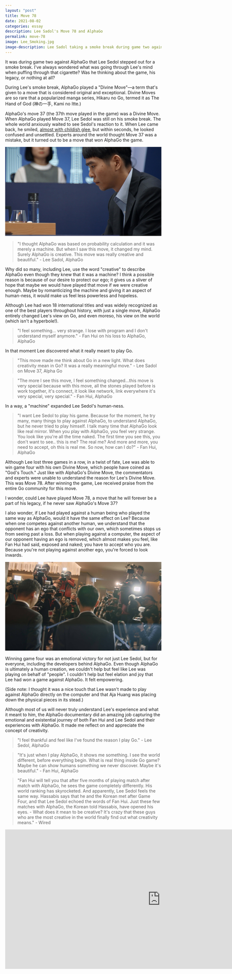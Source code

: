 ```yaml
---
layout: "post"
title: Move 78
date: 2021-08-02
categories: essay
description: Lee Sadol's Move 78 and AlphaGo
permalink: move-78
image: Lee_Smoking.jpg
image-description: Lee Sadol taking a smoke break during game two against AlphaGo.
---
```

It was during game two against AlphaGo that Lee Sedol stepped out for a smoke break. I've always wondered what was going through Lee's mind when puffing through that cigarette? Was he thinking about the game, his legacy, or nothing at all?

During Lee's smoke break, AlphaGo played a "Divine Move"—a term that's given to a move that is considered original and exceptional. Divine Moves are so rare that a popularized manga series, Hikaru no Go, termed it as The Hand of God (神の一手, Kami no Itte.)

AlphaGo's move 37 (the 37th move played in the game) was a Divine Move. When AlphaGo played Move 37, Lee Sedol was still on his smoke break. The whole world anxiously waited to see Sedol's reaction to it. When Lee came back, he smiled, [almost with childish glee](https://www.youtube.com/watch?t=3119&v=WXuK6gekU1Y&feature=youtu.be), but within seconds, he looked confused and unsettled. Experts around the world thought Move 37 was a mistake, but it turned out to be a move that won AlphaGo the game.

![Lee Sedol Thinking](/assets/blogimages/move78/Lee_Sedol_Thinking.jpg#center "Lee Sedol Thinking")

> "I thought AlphaGo was based on probability calculation and it was merely a machine. But when I saw this move, it changed my mind. Surely AlphaGo is creative. This move was really creative and beautiful." - Lee Sadol, AlphaGo

Why did so many, including Lee, use the word "creative" to describe AlphaGo even though they knew that it was a machine? I think a possible reason is because of our desire to protect our ego; it gives us a sliver of hope that maybe we would have played that move if we were creative enough. Maybe by romanticizing the machine and giving it an aspect of human-ness, it would make us feel less powerless and hopeless.

Although Lee had won 18 international titles and was widely recognized as one of the best players throughout history, with just a single move, AlphaGo entirely changed Lee's view on Go, and even moreso, his view on the world (which isn't a hyperbole!).

> "I feel something... very strange. I lose with program and I don't understand myself anymore." - Fan Hui on his loss to AlphaGo, AlphaGo

In that moment Lee discovered what it really meant to play Go.

> "This move made me think about Go in a new light. What does creativity mean in Go? It was a really meaningful move." - Lee Sadol on Move 37, Alpha Go

> "The more I see this move, I feel something changed...this move is very special because with this move, all the stones played before is work together, it's connect, it look like network, link everywhere it's very special, very special." - Fan Hui, AlphaGo

In a way, a "machine" expanded Lee Sedol's human-ness.

> "I want Lee Sedol to play his game. Because for the moment, he try many, many things to play against AlphaGo, to understand AlphaGo, but he never tried to play himself. I talk many time that AlphaGo look like real mirror. When you play with AlphaGo, you feel very strange. You look like you're all the time naked. The first time you see this, you don't want to see.. this is me? The real me? And more and more, you need to accept, oh this is real me. So now, how can I do?" - Fan Hui, AlphaGo

Although Lee lost three games in a row, in a twist of fate, Lee was able to win game four with his own Divine Move, which people have coined as "God's Touch." Just like with AlphaGo's Divine Move, the commentators and experts were unable to understand the reason for Lee's Divine Move. This was Move 78. After winning the game, Lee received praise from the entire Go community for this move.

I wonder, could Lee have played Move 78, a move that he will forever be a part of his legacy, if he never saw AlphaGo's Move 37?

I also wonder, if Lee had played against a human being who played the same way as AlphaGo, would it have the same effect on Lee? Because when one competes against another human, we understand that the opponent has an ego that conflicts with our own, which sometimes stops us from seeing past a loss. But when playing against a computer, the aspect of our opponent having an ego is removed, which almost makes you feel, like Fan Hui had said, exposed and naked; you have to accept who you are. Because you're not playing against another ego, you're forced to look inwards.

![Lee Sedol Winning](/assets/blogimages/move78/Lee_Sedol_Winning.jpg#center "Lee Sedol Winning")

Winning game four was an emotional victory for not just Lee Sedol, but for everyone, including the developers behind AlphaGo. Even though AlphaGo is ultimately a human creation, we couldn't help but feel like Lee was playing on behalf of "people". I couldn't help but feel elation and joy that Lee had won a game against AlphaGo. It felt empowering.

(Side note: I thought it was a nice touch that Lee wasn't made to play against AlphaGo directly on the computer and that Aja Huang was placing down the physical pieces in its stead.)

Although most of us will never truly understand Lee's experience and what it meant to him, the AlphaGo documentary did an amazing job capturing the emotional and existential journey of both Fan Hui and Lee Sedol and their experiences with AlphaGo. It made me reflect on and appreciate the concept of creativity.

> "I feel thankful and feel like I've found the reason I play Go." - Lee Sedol, AlphaGo

> "It's just when I play AlphaGo, it shows me something. I see the world different, before everything begin. What is real thing inside Go game? Maybe he can show humans something we never discover. Maybe it's beautiful." - Fan Hui, AlphaGo

> "Fan Hui will tell you that after five months of playing match after match with AlphaGo, he sees the game completely differently. His world ranking has skyrocketed. And apparently, Lee Sedol feels the same way. Hassabis says that he and the Korean met after Game Four, and that Lee Sedol echoed the words of Fan Hui. Just these few matches with AlphaGo, the Korean told Hassabis, have opened his eyes. - What does it mean to be creative? It's crazy that these guys who are the most creative in the world finally find out what creativity means." - Wired

<iframe width="1000" height="450" src="https://www.youtube.com/embed/WXuK6gekU1Y" title="YouTube video player" frameborder="0" allow="accelerometer; autoplay; clipboard-write; encrypted-media; gyroscope; picture-in-picture" allowfullscreen></iframe>
